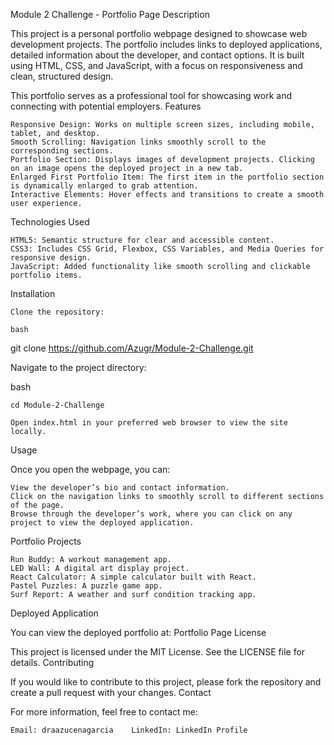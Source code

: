Module 2 Challenge - Portfolio Page
Description

This project is a personal portfolio webpage designed to showcase web development projects. The portfolio includes links to deployed applications, detailed information about the developer, and contact options. It is built using HTML, CSS, and JavaScript, with a focus on responsiveness and clean, structured design.

This portfolio serves as a professional tool for showcasing work and connecting with potential employers.
Features

    Responsive Design: Works on multiple screen sizes, including mobile, tablet, and desktop.
    Smooth Scrolling: Navigation links smoothly scroll to the corresponding sections.
    Portfolio Section: Displays images of development projects. Clicking on an image opens the deployed project in a new tab.
    Enlarged First Portfolio Item: The first item in the portfolio section is dynamically enlarged to grab attention.
    Interactive Elements: Hover effects and transitions to create a smooth user experience.

Technologies Used

    HTML5: Semantic structure for clear and accessible content.
    CSS3: Includes CSS Grid, Flexbox, CSS Variables, and Media Queries for responsive design.
    JavaScript: Added functionality like smooth scrolling and clickable portfolio items.

Installation

    Clone the repository:

    bash

git clone https://github.com/Azugr/Module-2-Challenge.git

Navigate to the project directory:

bash

    cd Module-2-Challenge

    Open index.html in your preferred web browser to view the site locally.

Usage

Once you open the webpage, you can:

    View the developer’s bio and contact information.
    Click on the navigation links to smoothly scroll to different sections of the page.
    Browse through the developer’s work, where you can click on any project to view the deployed application.

Portfolio Projects

    Run Buddy: A workout management app.
    LED Wall: A digital art display project.
    React Calculator: A simple calculator built with React.
    Pastel Puzzles: A puzzle game app.
    Surf Report: A weather and surf condition tracking app.

Deployed Application

You can view the deployed portfolio at: Portfolio Page
License

This project is licensed under the MIT License. See the LICENSE file for details.
Contributing

If you would like to contribute to this project, please fork the repository and create a pull request with your changes.
Contact

For more information, feel free to contact me:

    Email: draazucenagarcia    LinkedIn: LinkedIn Profile
